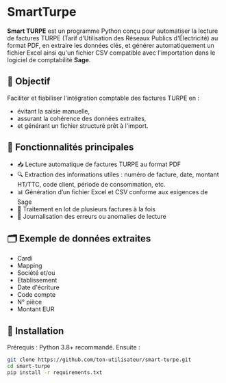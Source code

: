 # SmartTurpe

**Smart TURPE** est un programme Python conçu pour automatiser la lecture de factures TURPE (Tarif d’Utilisation des Réseaux Publics d'Électricité) au format PDF, en extraire les données clés, et générer automatiquement un fichier Excel ainsi qu'un fichier CSV compatible avec l'importation dans le logiciel de comptabilité **Sage**.

## 📌 Objectif

Faciliter et fiabiliser l'intégration comptable des factures TURPE en :
- évitant la saisie manuelle,
- assurant la cohérence des données extraites,
- et générant un fichier structuré prêt à l'import.

## 🔧 Fonctionnalités principales

- 📥 Lecture automatique de factures TURPE au format PDF
- 🔍 Extraction des informations utiles : numéro de facture, date, montant HT/TTC, code client, période de consommation, etc.
- 📊 Génération d’un fichier Excel et CSV conforme aux exigences de Sage
- 📁 Traitement en lot de plusieurs factures à la fois
- 🧾 Journalisation des erreurs ou anomalies de lecture

## 🗂️ Exemple de données extraites

- Cardi
- Mapping
- Société et/ou
- Etablissement
- Date d'écriture
- Code compte
- N° pièce
- Montant EUR


## 🚀 Installation

Prérequis : Python 3.8+ recommandé. Ensuite :

```bash
git clone https://github.com/ton-utilisateur/smart-turpe.git
cd smart-turpe
pip install -r requirements.txt
